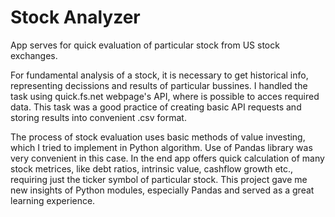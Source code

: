 # Stock Analyzer

App serves for quick evaluation of particular stock from US stock exchanges.

For fundamental analysis of a stock, it is necessary to get historical info, representing decissions and results of particular bussines.
I handled the task using quick.fs.net webpage's API, where is possible to acces required data. This task was a good practice of creating basic API requests and storing
results into convenient .csv format.

The process of stock evaluation uses basic methods of value investing, which I tried to implement in Python algorithm. Use of Pandas library was very convenient in this case.
In the end app offers quick calculation of many stock metrices, like debt ratios, intrinsic value, cashflow growth etc., requiring just the ticker symbol of particular stock. 
This project gave me new insights of Python modules, especially Pandas and served as a great learning experience.
